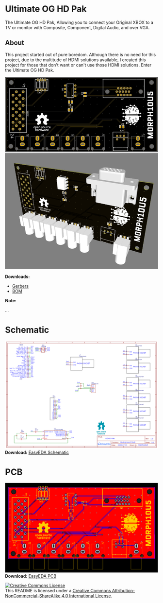 # Ultimate OG HD Pak
The Ultimate OG HD Pak, Allowing you to connect your Original XBOX to a TV or monitor with Composite, Component, Digital Audio, and over VGA.

## About
This project started out of pure boredom. Although there is no need for this project, due to the multitude of HDMI solutions available,
I created this project for those that don't want or can't use those HDMI solutions. Enter the Ultimate OG HD Pak.

![Bare PCB](/images/Bare.PNG) ![3D PCB](/images/3D.PNG)

**Downloads:**
* [Gerbers](http://github.com/M0RPH10U5/ultimate-og-hd-pak/Gerber_OGHD-Pak_2020-07-15_14-35-15.zip)
* [BOM](http://github.com/M0RPH10U5/ultimate-og-hd-pak/BOM.csv)

**Note:**

...

# Schematic
![Schematic Image](/images/OGHDPakSchematic.png)
**Download:**
[EasyEDA Schematic](http://github.com/M0RPH10U5/ultimate-og-hd-pak/Files/Schematic.json)

# PCB
![PCB Image](/images/PCB.png)
**Download:**
[EasyEDA PCB](http://gitbub.com/M0RPH10U5/ultimate-og-hd-pak/Files/PCB.json)

<a rel="license" href="http://creativecommons.org/licenses/by-nc-sa/4.0/"><img alt="Creative Commons License" style="border-width:0" src="https://i.creativecommons.org/l/by-nc-sa/4.0/88x31.png" /></a><br />This README is licensed under a <a rel="license" href="http://creativecommons.org/licenses/by-nc-sa/4.0/">Creative Commons Attribution-NonCommercial-ShareAlike 4.0 International License</a>.
